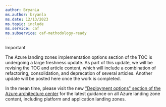 ```yaml
---
author: BryanLa
ms.author: bryanla
ms.date: 12/13/2023
ms.topic: include
ms.service: caf
ms.subservice: caf-methodology-ready
---
```


> [!IMPORTANT]
> The Azure landing zones implementation options section of the TOC is undergoing a large freshness update. As part of this update, we will be revising the TOC and article content, which will include a combination of refactoring, consolidation, and deprecation of several articles. Another update will be posted here once the work is completed.
>  
> In the mean time, please visit the new ["Deployment options" section of the Azure architecture center](/azure/architecture/landing-zones/landing-zone-deploy) for the latest guidance on all Azure landing zone content, including platform and application landing zones.